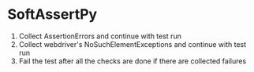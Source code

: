 # SoftAssertPy

1. Collect AssertionErrors and continue with test run
2. Collect webdriver's NoSuchElementExceptions and continue with test run
3. Fail the test after all the checks are done if there are collected failures 

